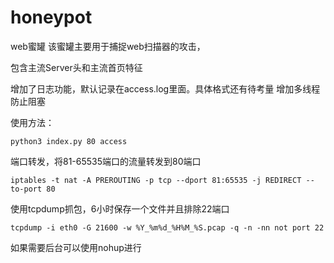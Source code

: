 # honeypot
web蜜罐
该蜜罐主要用于捕捉web扫描器的攻击，

包含主流Server头和主流首页特征

增加了日志功能，默认记录在access.log里面。具体格式还有待考量
增加多线程防止阻塞

使用方法：

`python3 index.py 80 access`

端口转发，将81-65535端口的流量转发到80端口

`iptables -t nat -A PREROUTING -p tcp --dport 81:65535 -j REDIRECT --to-port 80`

使用tcpdump抓包，6小时保存一个文件并且排除22端口

`tcpdump -i eth0 -G 21600 -w %Y_%m%d_%H%M_%S.pcap -q -n -nn not port 22`

如果需要后台可以使用nohup进行
